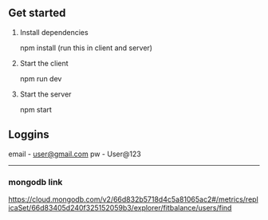 ﻿## Get started

1. Install dependencies

   npm install (run this in client and server)

2. Start the client

   npm run dev

3. Start the server

   npm start

## Loggins

email - user@gmail.com
pw - User@123

---

### mongodb link

https://cloud.mongodb.com/v2/66d832b5718d4c5a81065ac2#/metrics/replicaSet/66d83405d240f325152059b3/explorer/fitbalance/users/find
